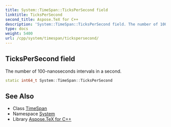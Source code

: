 ```yaml
---
title: System::TimeSpan::TicksPerSecond field
linktitle: TicksPerSecond
second_title: Aspose.TeX for C++
description: 'System::TimeSpan::TicksPerSecond field. The number of 100-nanoseconds intervals in a second in C++.'
type: docs
weight: 5400
url: /cpp/system/timespan/tickspersecond/
---
```

## TicksPerSecond field


The number of 100-nanoseconds intervals in a second.

```cpp
static int64_t System::TimeSpan::TicksPerSecond
```

## See Also

* Class [TimeSpan](../)
* Namespace [System](../../)
* Library [Aspose.TeX for C++](../../../)
